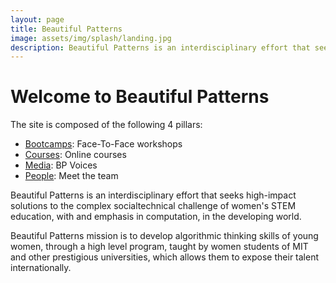 ```yaml
---
layout: page
title: Beautiful Patterns
image: assets/img/splash/landing.jpg 
description: Beautiful Patterns is an interdisciplinary effort that seeks high-impact solutions to the complex socialtechnical challenge of women's STEM education, with and emphasis in computation, in the developing world.
---
```


# Welcome to Beautiful Patterns

The site is composed of the following 4 pillars:
- [Bootcamps](bootcamps.html): Face-To-Face workshops
- [Courses](courses.html): Online courses
- [Media](media.html): BP Voices 
- [People](people.html): Meet the team


Beautiful Patterns is an interdisciplinary effort that seeks high-impact solutions to the complex socialtechnical challenge of women's STEM education, with and emphasis in computation, in the developing world.

Beautiful Patterns mission is to develop algorithmic thinking skills of young women, through a high level program, taught by women students of MIT and other prestigious universities, which allows them to expose their talent internationally.